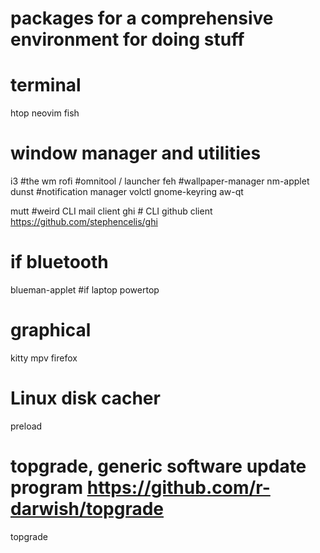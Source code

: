 # packages for a comprehensive environment for doing stuff

# terminal
htop
neovim
fish

# window manager and utilities
i3 #the wm
rofi #omnitool / launcher
feh #wallpaper-manager
nm-applet
dunst #notification manager
volctl
gnome-keyring
aw-qt

mutt #weird CLI mail client
ghi # CLI github client https://github.com/stephencelis/ghi

# if bluetooth
blueman-applet
#if laptop
powertop
# graphical
kitty
mpv
firefox

# Linux disk cacher
preload

# topgrade, generic software update program https://github.com/r-darwish/topgrade
topgrade
